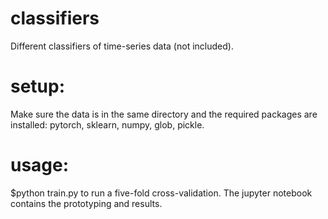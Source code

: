 # classifiers
Different classifiers of time-series data (not included).

# setup:
Make sure the data is in the same directory and the required packages are installed: pytorch, sklearn, numpy, glob, pickle.

# usage:
$python train.py to run a five-fold cross-validation.  The jupyter notebook contains the prototyping and results.
